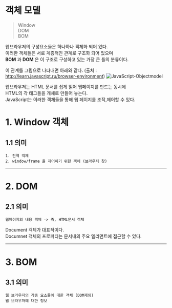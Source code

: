 객체 모델
=======================
> Window  
> DOM  
> BOM  

웹브라우저의 구성요소들은 하나하나 객체화 되어 있다.  
이러한 객체들은 서로 계층적인 관계로 구조화 되어 있으며  
**BOM** 과 **DOM** 은 이 구조로 구성하고 있는 가장 큰 틀의 분류이다.  

이 관계를 그림으로 나타내면 아래와 같다. (출처 : http://learn.javascript.ru/browser-environment)
![JavaScript-Objectmodel](https://user-images.githubusercontent.com/50267433/62001610-39a1e000-b12f-11e9-99b6-8b2c611b97bd.png)

웹브라우저는 HTML 문서를 쉽게 읽어 웹페이지를 만드는 동시에  
HTML의 각 태그들을 개체로 만들어 놓는다.  
JavaScript는 이러한 객체들을 통해 웹 페이지를 조작,제어할 수 있다.

# 1. Window 객체
## 1.1 의미
```
1. 전역 객체
2. window/frame 을 제어하기 위한 객체 (브라우저 창)
```

***
# 2. DOM
## 2.1 의미
```
웹페이지의 내용 객체 -> 즉, HTML문서 객체
```
Document 객체가 대표적이다.  
Documnet 객체의 프로퍼티는 문서내의 주요 엘리먼트에 접근할 수 있다.

***
# 3. BOM
## 3.1 의미
```
웹 브라우저의 각종 요소들에 대한 객체 (DOM제외)
웹 브라우저에 대한 정보
```
